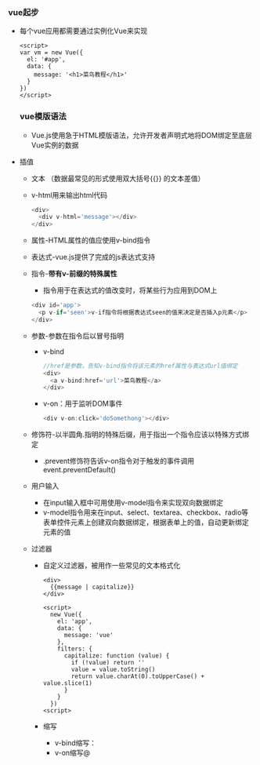 ### vue起步

- 每个vue应用都需要通过实例化Vue来实现

  ```vue
  <script>
  var vm = new Vue({
    el: '#app',
    data: {
      message: '<h1>菜鸟教程</h1>'
    }
  })
  </script>
  ```

  ### vue模版语法

  - Vue.js使用急于HTML模版语法，允许开发者声明式地将DOM绑定至底层Vue实例的数据

- 插值

  - 文本 （数据最常见的形式使用双大括号{{}} 的文本差值）

  - v-html用来输出html代码

    ```js
    <div>
      <div v-html='message'></div>
    </div>
    ```

  - 属性-HTML属性的值应使用v-bind指令

  - 表达式-vue.js提供了完成的js表达式支持

  - 指令-**带有v-前缀的特殊属性**

    - 指令用于在表达式的值改变时，将某些行为应用到DOM上

    ```js
    <div id='app'>
      <p v-if='seen'>v-if指令将根据表达式seen的值来决定是否插入p元素</p>
    </div>
    ```

  - 参数-参数在指令后以冒号指明

    - v-bind

      ```js
      //href是参数，告知v-bind指令将该元素的href属性与表达式url值绑定
      <div>
        <a v-bind:href='url'>菜鸟教程</a>
      </div>
      ```

    - v-on：用于监听DOM事件

      ```js
      <div v-on:click='doSomethong'></div>
      ```

  - 修饰符-以半圆角.指明的特殊后缀，用于指出一个指令应该以特殊方式绑定

    - .prevent修饰符告诉v-on指令对于触发的事件调用event.preventDefault()

  - 用户输入

    - 在input输入框中可用使用v-model指令来实现双向数据绑定
    - v-model指令用来在input、select、textarea、checkbox、radio等表单控件元素上创建双向数据绑定，根据表单上的值，自动更新绑定元素的值

  - 过滤器

    - 自定义过滤器，被用作一些常见的文本格式化

      ```vue
      <div>
        {{message | capitalize}}  
      </div>
      
      <script>
        new Vue({
          el: 'app',
          data: {
            message: 'vue'
          },
          filters: {
            capitalize: function (value) {
              if (!value) return ''
              value = value.toString()
              return value.charAt(0).toUpperCase() + value.slice(1)
            }
          }
        })
      <script>
      ```

    - 缩写
      - v-bind缩写：
      - v-on缩写@

    